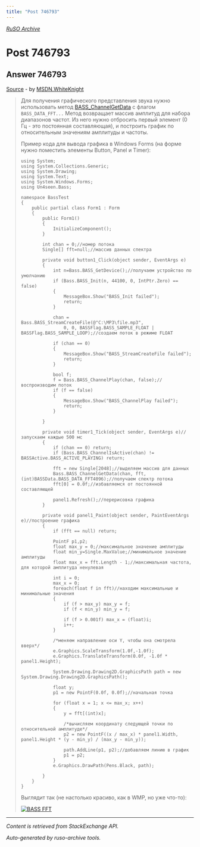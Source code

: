 ```yaml
---
title: "Post 746793"
---
```

<p><i><a href="https://github.com/MSDN-WhiteKnight/ruso-archive/">RuSO Archive</a></i></p>
<h1>Post 746793</h1>
<h2>Answer 746793</h2>
<p><a href="https://ru.stackoverflow.com/a/746793/">Source</a> - by <a href="https://ru.stackoverflow.com/users/240512/msdn-whiteknight">MSDN.WhiteKnight</a></p>
<blockquote>
<p>Для получения графического представления звука нужно использовать метод <a href="http://bass.radio42.com/help/html/a13cfef0-1056-bb94-81c4-a4fdf21bd463.htm" rel="nofollow noreferrer">BASS_ChannelGetData</a> с флагом <code>BASS_DATA_FFT...</code> Метод возвращает массив амплитуд для набора диапазонов частот. Из него нужно отбросить первый элемент (0 Гц - это постоянная составляющая), и построить график по относительным значениям амплитуды и частоты. </p>

<p>Пример кода для вывода графика в Windows Forms (на форме нужно поместить элементы Button, Panel и Timer):</p>

<pre><code>using System;
using System.Collections.Generic;
using System.Drawing;
using System.Text;
using System.Windows.Forms;
using Un4seen.Bass;

namespace BassTest
{
    public partial class Form1 : Form
    {
        public Form1()
        {
            InitializeComponent();
        }

        int chan = 0;//номер потока
        Single[] fft=null;//массив данных спектра

        private void button1_Click(object sender, EventArgs e)
        {
            int n=Bass.BASS_GetDevice();//получаем устройство по умолчанию
            if (Bass.BASS_Init(n, 44100, 0, IntPtr.Zero) == false)
            {
                MessageBox.Show("BASS_Init failed");
                return;
            }

            chan = Bass.BASS_StreamCreateFile(@"C:\MP3\file.mp3",
                0, 0, BASSFlag.BASS_SAMPLE_FLOAT | BASSFlag.BASS_SAMPLE_LOOP);//создаем поток в режиме FLOAT

            if (chan == 0)
            {
                MessageBox.Show("BASS_StreamCreateFile failed");
                return;
            }

            bool f;
            f = Bass.BASS_ChannelPlay(chan, false);//воспроизводим поток
            if (f == false)
            {
                MessageBox.Show("BASS_ChannelPlay failed");
                return;
            }

        }

        private void timer1_Tick(object sender, EventArgs e)//запускаем каждые 500 мс
        {
            if (chan == 0) return;
            if (Bass.BASS_ChannelIsActive(chan) != BASSActive.BASS_ACTIVE_PLAYING) return;

            fft = new Single[2048];//выделяем массив для данных            
            Bass.BASS_ChannelGetData(chan, fft, (int)BASSData.BASS_DATA_FFT4096);//получаем спектр потока
            fft[0] = 0.0f;//избавляемся от постоянной составляющей            

            panel1.Refresh();//перерисовка графика
        }

        private void panel1_Paint(object sender, PaintEventArgs e)//построение графика
        {
            if (fft == null) return;            

            PointF p1,p2;            
            float max_y = 0;//максимальное значение амплитуды
            float min_y=Single.MaxValue;//минимальное значение амплитуды
            float max_x = fft.Length - 1;//максимальная частота, для которой амплитуда ненулевая

            int i = 0;
            max_x = 0;
            foreach(float f in fft)//находим максимальные и минимальные значения
            {
                if (f &gt; max_y) max_y = f;
                if (f &lt; min_y) min_y = f;

                if (f &gt; 0.001f) max_x = (float)i;
                i++;
            }             

            /*меняем направление оси Y, чтобы она смотрела вверх*/
            e.Graphics.ScaleTransform(1.0f,-1.0f);
            e.Graphics.TranslateTransform(0.0f, -1.0f * panel1.Height);

            System.Drawing.Drawing2D.GraphicsPath path = new System.Drawing.Drawing2D.GraphicsPath();

            float y;
            p1 = new PointF(0.0f, 0.0f);//начальная точка

            for (float x = 1; x &lt;= max_x; x++)
            {                
                y = fft[(int)x];

                /*вычисляем координату следующей точки по относительной амплитуде*/
                p2 = new PointF((x / max_x) * panel1.Width, panel1.Height * (y - min_y) / (max_y - min_y));

                path.AddLine(p1, p2);//добавляем линию в график
                p1 = p2;
            }
            e.Graphics.DrawPath(Pens.Black, path);

        }
    }
}
</code></pre>

<p>Выглядит так (не настолько красиво, как в WMP, но уже что-то):</p>

<p><a href="https://i.stack.imgur.com/1fI0P.png" rel="nofollow noreferrer"><img src="https://i.stack.imgur.com/1fI0P.png" alt="BASS FFT"></a></p>

</blockquote>
<hr/>
<p><i>Content is retrieved from StackExchange API. </i></p>
<p><i>Auto-generated by ruso-archive tools. </i></p>
